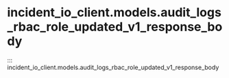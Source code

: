 # incident_io_client.models.audit_logs_rbac_role_updated_v1_response_body

::: incident_io_client.models.audit_logs_rbac_role_updated_v1_response_body